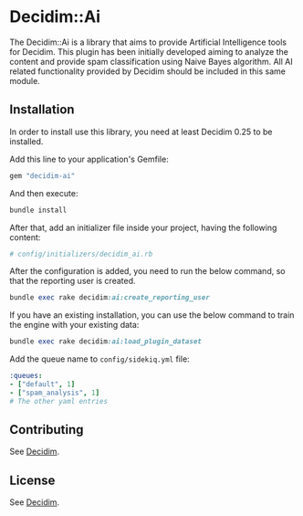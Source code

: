 # Decidim::Ai

The Decidim::Ai is a library that aims to provide Artificial Intelligence tools for Decidim. This plugin has been initially developed aiming to analyze the content and provide spam classification using Naive Bayes algorithm.
All AI related functionality provided by Decidim should be included in this same module.

## Installation

In order to install use this library, you need at least Decidim 0.25 to be installed.

Add this line to your application's Gemfile:

```ruby
gem "decidim-ai"
```

And then execute:

```bash
bundle install
```

After that, add an initializer file inside your project, having the following content:

```ruby
# config/initializers/decidim_ai.rb
```

After the configuration is added, you need to run the below command, so that the reporting user is created.

```ruby
bundle exec rake decidim:ai:create_reporting_user
```

If you have an existing installation, you can use the below command to train the engine with your existing data:

```ruby
bundle exec rake decidim:ai:load_plugin_dataset
```

Add the queue name to `config/sidekiq.yml` file:

```yaml
:queues:
- ["default", 1]
- ["spam_analysis", 1]
# The other yaml entries
```

## Contributing

See [Decidim](https://github.com/decidim/decidim).

## License

See [Decidim](https://github.com/decidim/decidim).
